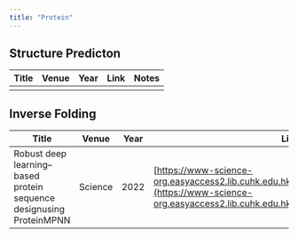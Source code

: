 ```yaml
---
title: "Protein"
---
```


## Structure Predicton

| Title | Venue | Year | Link | Notes |
| --- | --- | --- | --- | --- |
|  |  |  |  |  |

## Inverse Folding

| Title | Venue | Year | Link | Notes |
| --- | --- | --- | --- | --- |
| Robust deep learning–based protein sequence designusing ProteinMPNN | Science | 2022 | [https://www-science-org.easyaccess2.lib.cuhk.edu.hk/doi/10.1126/science.add2187](https://www-science-org.easyaccess2.lib.cuhk.edu.hk/doi/10.1126/science.add2187) |  |